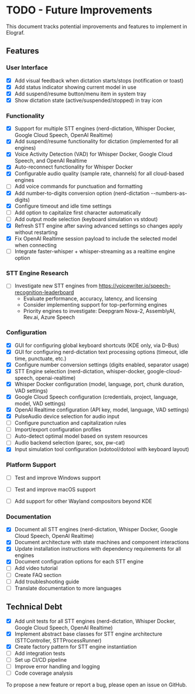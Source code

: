 # TODO - Future Improvements

This document tracks potential improvements and features to implement in Elograf.

## Features

### User Interface

- [x] Add visual feedback when dictation starts/stops (notification or toast)
- [x] Add status indicator showing current model in use
- [x] Add suspend/resume button/menu item in system tray
- [x] Show dictation state (active/suspended/stopped) in tray icon

### Functionality

- [x] Support for multiple STT engines (nerd-dictation, Whisper Docker, Google Cloud Speech, OpenAI Realtime)
- [x] Add suspend/resume functionality for dictation (implemented for all engines)
- [x] Voice Activity Detection (VAD) for Whisper Docker, Google Cloud Speech, and OpenAI Realtime
- [x] Auto-reconnect functionality for Whisper Docker
- [x] Configurable audio quality (sample rate, channels) for all cloud-based engines
- [ ] Add voice commands for punctuation and formatting
- [x] Add number-to-digits conversion option (nerd-dictation --numbers-as-digits)
- [x] Configure timeout and idle time settings
- [ ] Add option to capitalize first character automatically
- [ ] Add output mode selection (keyboard simulation vs stdout)
- [x] Refresh STT engine after saving advanced settings so changes apply without restarting
- [x] Fix OpenAI Realtime session payload to include the selected model when connecting
- [ ] Integrate faster-whisper + whisper-streaming as a realtime engine option

### STT Engine Research

- [ ] Investigate new STT engines from https://voicewriter.io/speech-recognition-leaderboard
  - Evaluate performance, accuracy, latency, and licensing
  - Consider implementing support for top-performing engines
  - Priority engines to investigate: Deepgram Nova-2, AssemblyAI, Rev.ai, Azure Speech

### Configuration

- [x] GUI for configuring global keyboard shortcuts (KDE only, via D-Bus)
- [x] GUI for configuring nerd-dictation text processing options (timeout, idle time, punctuate, etc.)
- [x] Configure number conversion settings (digits enabled, separator usage)
- [x] STT Engine selection (nerd-dictation, whisper-docker, google-cloud-speech, openai-realtime)
- [x] Whisper Docker configuration (model, language, port, chunk duration, VAD settings)
- [x] Google Cloud Speech configuration (credentials, project, language, model, VAD settings)
- [x] OpenAI Realtime configuration (API key, model, language, VAD settings)
- [x] PulseAudio device selection for audio input
- [ ] Configure punctuation and capitalization rules
- [ ] Import/export configuration profiles
- [ ] Auto-detect optimal model based on system resources
- [ ] Audio backend selection (parec, sox, pw-cat)
- [x] Input simulation tool configuration (xdotool/dotool with keyboard layout)

### Platform Support

- [ ] Test and improve Windows support
- [ ] Test and improve macOS support
- [ ] Add support for other Wayland compositors beyond KDE


### Documentation

- [x] Document all STT engines (nerd-dictation, Whisper Docker, Google Cloud Speech, OpenAI Realtime)
- [x] Document architecture with state machines and component interactions
- [x] Update installation instructions with dependency requirements for all engines
- [x] Document configuration options for each STT engine
- [ ] Add video tutorial
- [ ] Create FAQ section
- [ ] Add troubleshooting guide
- [ ] Translate documentation to more languages

## Technical Debt

- [x] Add unit tests for all STT engines (nerd-dictation, Whisper Docker, Google Cloud Speech, OpenAI Realtime)
- [x] Implement abstract base classes for STT engine architecture (STTController, STTProcessRunner)
- [x] Create factory pattern for STT engine instantiation
- [ ] Add integration tests
- [ ] Set up CI/CD pipeline
- [ ] Improve error handling and logging
- [ ] Code coverage analysis

To propose a new feature or report a bug, please open an issue on GitHub.
